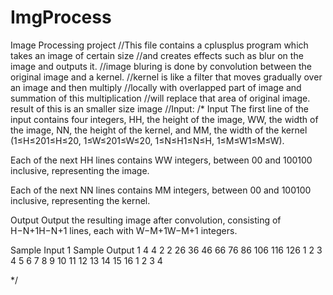 # ImgProcess
Image Processing project
//This file contains a cplusplus program which takes an image of certain size
//and creates effects such as blur on the image and outputs it. 
//image bluring is done by convolution between the original image and a kernel.
//kernel is like a filter that moves gradually over an image and then multiply
//locally with overlapped part of image and summation of this multiplication
//will replace that area of original image. result of this is an smaller size image
//Input:
/*
Input
The first line of the input contains four integers, HH, the height of the image, WW, the width of the image, NN, 
the height of the kernel, and MM, the width of the kernel (1≤H≤201≤H≤20, 1≤W≤201≤W≤20, 1≤N≤H1≤N≤H, 1≤M≤W1≤M≤W).

Each of the next HH lines contains WW integers, between 00 and 100100 inclusive, representing the image.

Each of the next NN lines contains MM integers, between 00 and 100100 inclusive, representing the kernel.

Output
Output the resulting image after convolution, consisting of H−N+1H−N+1 lines, each with W−M+1W−M+1 integers.

Sample Input 1	Sample Output 1
4 4 2 2			26 36 46
				66 76 86
				106 116 126
1 2 3 4
5 6 7 8
9 10 11 12
13 14 15 16
1 2
3 4

*/
